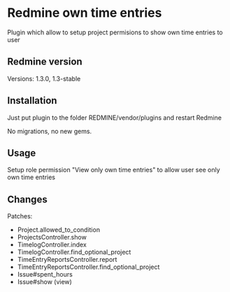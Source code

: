 # Redmine own time entries

Plugin which allow to setup project permisions to show own time entries to user


## Redmine version

Versions: 1.3.0, 1.3-stable


## Installation

Just put plugin to the folder REDMINE/vendor/plugins and restart Redmine

No migrations, no new gems.


## Usage

Setup role permission "View only own time entries" to allow user see only own time entries


## Changes

Patches:
  * Project.allowed_to_condition
  * ProjectsController.show
  * TimelogController.index
  * TimelogController.find_optional_project
  * TimeEntryReportsController.report
  * TimeEntryReportsController.find_optional_project
  * Issue#spent_hours
  * Issue#show (view)

